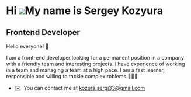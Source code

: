 
Hi ![](https://user-images.githubusercontent.com/18350557/176309783-0785949b-9127-417c-8b55-ab5a4333674e.gif)My name is Sergey Kozyura
======================================================================================================================================

Frontend Developer
-------------------------

Hello everyone! 👋 

I am a front-end developer looking for a permanent position in a company with a friendly team and interesting projects.
I have experience of working in a team and managing a team at a high pace. I am a fast learner, responsible and willing to tackle complex roblems.🚀🚀🚀

* ✉️  You can contact me at [kozura.sergj33@gmail.com](mailto:kozura.sergj33@gmail.com)
